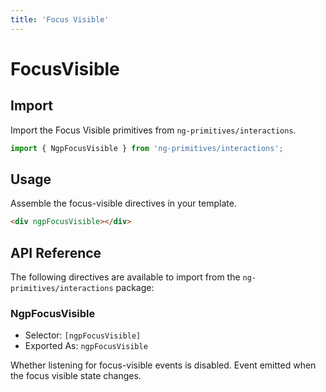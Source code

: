 ```yaml
---
title: 'Focus Visible'
---
```


# FocusVisible

<docs-example name="focus-visible"></docs-example>

## Import

Import the Focus Visible primitives from `ng-primitives/interactions`.

```ts
import { NgpFocusVisible } from 'ng-primitives/interactions';
```

## Usage

Assemble the focus-visible directives in your template.

```html
<div ngpFocusVisible></div>
```

## API Reference

The following directives are available to import from the `ng-primitives/interactions` package:

### NgpFocusVisible

- Selector: `[ngpFocusVisible]`
- Exported As: `ngpFocusVisible`

<response-field name="ngpFocusVisibleDisabled" type="boolean">
  Whether listening for focus-visible events is disabled.
</response-field>

<response-field name="ngpFocusVisibleChange" type="boolean">
  Event emitted when the focus visible state changes.
</response-field>
